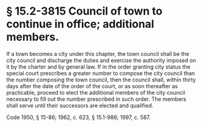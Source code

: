 # § 15.2-3815 Council of town to continue in office; additional members.

<p>If a town becomes a city under this chapter, the town council shall be the city council and discharge the duties and exercise the authority imposed on it by the charter and by general law. If in the order granting city status the special court prescribes a greater number to compose the city council than the number composing the town council, then the council shall, within thirty days after the date of the order of the court, or as soon thereafter as practicable, proceed to elect the additional members of the city council necessary to fill out the number prescribed in such order. The members shall serve until their successors are elected and qualified.</p><p>Code 1950, § 15-86; 1962, c. 623, § 15.1-986; 1997, c. 587.</p>